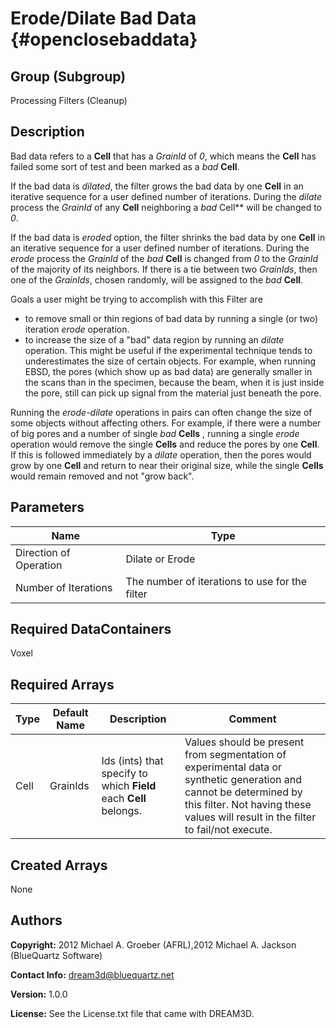 Erode/Dilate Bad Data {#openclosebaddata}
======

## Group (Subgroup) ##
Processing Filters (Cleanup)

## Description ##
Bad data refers to a **Cell** that has a _GrainId_ of *0*, which means the **Cell** has failed some sort of test and been marked 
as a *bad* **Cell**. 

If the bad data is _dilated_, the filter grows the bad data by one **Cell** in an iterative sequence for a user defined number of
 iterations.  During the *dilate* process the _GrainId_ of any **Cell** neighboring a *bad* Cell** will be changed to *0*.  

If the bad data is _eroded_ option, the filter shrinks the bad data by one **Cell** in an iterative sequence for a user defined number of
 iterations.  During the *erode* process the _GrainId_ of the *bad* **Cell** is changed from *0* to the _GrainId_ of the majority
 of its neighbors. If there is a tie between two _GrainIds_, then one of the *GrainIds*, chosen randomly, will be assigned to the *bad* **Cell**.

Goals a user might be trying to accomplish with this Filter are

- to remove small or thin regions of bad data by running a single
 (or two) iteration _erode_ operation. 
- to increase the size of a "bad" data region by running an _dilate_ operation. This might be useful if the experimental technique 
tends to underestimates the size of certain objects. 
For example, when running EBSD, the pores (which show up as
 bad data) are generally smaller in the scans than in the specimen, because the
 beam, when it is just inside the pore, still can pick up signal from the
 material just beneath the pore.  

Running the _erode-dilate_ operations in pairs can
 often change the size of some objects without affecting others.  For
 example, if there were a number of big pores and a number of single *bad* **Cells**
, running a single _erode_ operation would remove
 the single **Cells** and reduce the pores by one **Cell**. If this is followed immediately by  a _dilate_
 operation, then the pores would grow by one **Cell** and return to near their original size, while the single
**Cells** would remain removed and not "grow back".

## Parameters ##

| Name | Type |
|------|------|
| Direction of Operation | Dilate or Erode |
| Number of Iterations | The number of iterations to use for the filter |

## Required DataContainers ##
Voxel

## Required Arrays ##

| Type | Default Name | Description | Comment |
|------|--------------|-------------|---------|
| Cell | GrainIds | Ids (ints) that specify to which **Field** each **Cell** belongs. | Values should be present from segmentation of experimental data or synthetic generation and cannot be determined by this filter. Not having these values will result in the filter to fail/not execute. |

## Created Arrays ##
None

## Authors ##

**Copyright:** 2012 Michael A. Groeber (AFRL),2012 Michael A. Jackson (BlueQuartz Software)

**Contact Info:** dream3d@bluequartz.net

**Version:** 1.0.0

**License:**  See the License.txt file that came with DREAM3D.



